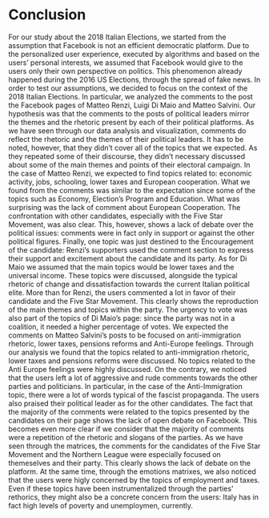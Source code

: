 
# Conclusion

For our study about the 2018 Italian Elections, we started from the assumption that Facebook is not an efficient democratic platform. Due to the personalized user experience, executed by algorithms and based on the users’ personal interests, we assumed that Facebook would give to the users only their own perspective on politics. This phenomenon already happened during the 2016 US Elections, through the spread of fake news. In order to test our assumptions, we decided to focus on the context of the 2018 Italian Elections. In particular, we analyzed the comments to the post the Facebook pages of Matteo Renzi, Luigi Di Maio and Matteo Salvini. Our hypothesis was that the comments to the posts of political leaders mirror the themes and the rhetoric present by each of their political platforms. As we have seen through our data analysis and visualization, comments do reflect the rhetoric and the themes of their political leaders. It has to be noted, however, that they didn’t cover all of the topics that we expected. As they repeated some of their discourse, they didn’t necessary discussed about some of the main themes and points of their electoral campaign.
In the case of Matteo Renzi, we expected to find topics related to: economic activity, jobs, schooling, lower taxes and European cooperation. What we found from the comments was similar to the expectation since some of the topics such as Economy, Election’s Program and Education. What was surprising was the lack of comment about European Cooperation. The confrontation with other candidates, especially with the Five Star Movement, was also clear. This, however, shows a lack of debate over the political issues: comments were in fact only in support or against the other political figures. Finally, one topic was just destined to the Encouragement of the candidate: Renzi’s supporters used the comment section to express their support and excitement about the candidate and its party. 
As for Di Maio we assumed that the main topics would be lower taxes and the universal income. These topics were discussed, alongside the typical rhetoric of change and dissatisfaction towards the current Italian political elite. More than for Renzi, the users commented a lot in favor of their candidate and the Five Star Movement. This clearly shows the reproduction of the main themes and topics within the party. The urgency to vote was also part of the topics of Di Maio’s page: since the party was not in a coalition, it needed a higher percentage of votes. 
We expected the comments on Matteo Salvini’s posts to be focused on anti-immigration rhetoric, lower taxes, pensions reforms and Anti-Europe feelings. Through our analysis we found that the topics related to anti-immigration rhetoric, lower taxes and pensions reforms were discussed. No topics related to the Anti Europe feelings were highly discussed. On the contrary, we noticed that the users left a lot of aggressive and rude comments towards the other parties and politicians. In particular, in the case of the Anti-Immigration topic, there were a lot of words typical of the fascist propaganda. The users also praised their political leader as for the other candidates.
The fact that the majority of the comments were related to the topics presented by the candidates on their page shows the lack of open debate on Facebook. This becomes even more clear if we consider that the majority of comments were a repetition of the rhetoric and slogans of the parties. As we have seen through the matrices, the comments for the candidates of the Five Star Movement and the Northern League were especially focused on themeselves and their party. This clearly shows the lack of debate on the platform. 
At the same time, through the emotions matrixes, we also noticed that the users were higly concerned by the topics of employment and taxes. Even if these topics have been instrumentalized through the parties' rethorics, they might also be a concrete concern from the users: Italy has in fact high levels of poverty and unemploymen, currently. 

